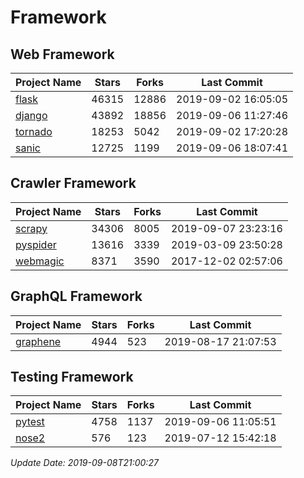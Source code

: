 # Framework

## Web Framework

| Project Name | Stars | Forks | Last Commit |
| ------------ | ----- | ----- | ----------- |
| [flask](https://github.com/pallets/flask) | 46315 | 12886 | 2019-09-02 16:05:05 |
| [django](https://github.com/django/django) | 43892 | 18856 | 2019-09-06 11:27:46 |
| [tornado](https://github.com/tornadoweb/tornado) | 18253 | 5042 | 2019-09-02 17:20:28 |
| [sanic](https://github.com/huge-success/sanic) | 12725 | 1199 | 2019-09-06 18:07:41 |

## Crawler Framework

| Project Name | Stars | Forks | Last Commit |
| ------------ | ----- | ----- | ----------- |
| [scrapy](https://github.com/scrapy/scrapy) | 34306 | 8005 | 2019-09-07 23:23:16 |
| [pyspider](https://github.com/binux/pyspider) | 13616 | 3339 | 2019-03-09 23:50:28 |
| [webmagic](https://github.com/code4craft/webmagic) | 8371 | 3590 | 2017-12-02 02:57:06 |

## GraphQL Framework

| Project Name | Stars | Forks | Last Commit |
| ------------ | ----- | ----- | ----------- |
| [graphene](https://github.com/graphql-python/graphene) | 4944 | 523 | 2019-08-17 21:07:53 |

## Testing Framework

| Project Name | Stars | Forks | Last Commit |
| ------------ | ----- | ----- | ----------- |
| [pytest](https://github.com/pytest-dev/pytest) | 4758 | 1137 | 2019-09-06 11:05:51 |
| [nose2](https://github.com/nose-devs/nose2) | 576 | 123 | 2019-07-12 15:42:18 |

*Update Date: 2019-09-08T21:00:27*